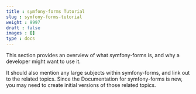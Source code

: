 ```yaml
---
title : symfony-forms Tutorial
slug : symfony-forms-tutorial
weight : 9997
draft : false
images : []
type : docs
---
```


This section provides an overview of what symfony-forms is, and why a developer might want to use it.

It should also mention any large subjects within symfony-forms, and link out to the related topics.  Since the Documentation for symfony-forms is new, you may need to create initial versions of those related topics.

